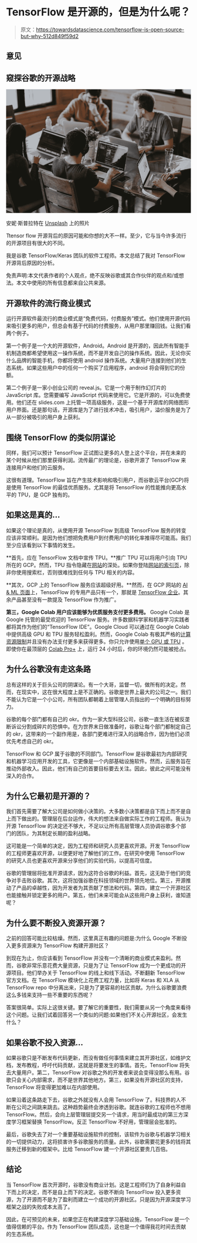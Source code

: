 # TensorFlow 是开源的，但是为什么呢？

> 原文：<https://towardsdatascience.com/tensorflow-is-open-source-but-why-512d849f59d2>

## 意见

## 窥探谷歌的开源战略

![](img/790a6fa89e6843691d9a8467ea09f58d.png)

安妮·斯普拉特在 [Unsplash](https://unsplash.com/photos/QckxruozjRg) 上的照片

Ttensor flow 开源背后的原因可能和你想的大不一样。至少，它与当今许多流行的开源项目有很大的不同。

我是谷歌 TensorFlow/Keras 团队的软件工程师。本文总结了我对 TensorFlow 开源背后原因的分析。

免责声明:本文代表作者的个人观点，绝不反映谷歌或其合作伙伴的观点和/或想法。本文中使用的所有信息都来自公共来源。

## 开源软件的流行商业模式

运行开源软件最流行的商业模式是“免费代码，付费服务”模式。他们使用开源代码来吸引更多的用户，但总会有基于代码的付费服务，从用户那里赚回钱。让我们看两个例子。

第一个例子是一个大的开源软件，Android。Android 是开源的，因此所有智能手机制造商都希望使用这一操作系统，而不是开发自己的操作系统。因此，无论你买什么品牌的智能手机，你都将使用 android 操作系统。大量用户连接到他们的生态系统。如果这些用户中的任何一个购买了应用程序，android 将会得到它的份额。

第二个例子是一家小创业公司的 reveal.js。它是一个用于制作幻灯片的 JavaScript 库。您需要编写 JavaScript 代码来使用它。它是开源的，可以免费使用。他们还在 slides.com 上托管一项高级服务，这是一个基于开源库的网络图形用户界面。还是那句话，开源库是为了进行技术冲击，吸引用户，溢价服务是为了从一部分被吸引的用户身上获利。

## 围绕 TensorFlow 的类似阴谋论

同样，我们可以预计 TensorFlow 正试图让更多的人登上这个平台，并在未来的某个时候从他们那里获得利润。流传最广的理论是，谷歌开源了 TensorFlow 来连接用户和他们的云服务。

这很有道理。TensorFlow 旨在产生技术影响和吸引用户，而谷歌云平台(GCP)将是使用 TensorFlow 的最佳优质服务。尤其是将 TensorFlow 的性能推向更高水平的 TPU，是 GCP 独有的。

## 如果这是真的…

如果这个理论是真的，从使用开源 TensorFlow 到高级 TensorFlow 服务的转变应该非常顺利。是因为他们想把免费用户到付费用户的转化率推得尽可能高。我们至少应该看到以下事情的发生。

**首先，应在 TensorFlow 文档中宣传 TPU。**推广 TPU 可以将用户引向 TPU 所在的 GCP。然而，TPU 指令隐藏在[网站](https://www.tensorflow.org/guide/tpu)的深处。如果你登陆[网站的索引页](https://www.tensorflow.org/)，除非你使用搜索栏，否则很难找到任何与 TPU 相关的内容。

**其次，GCP 上的 TensorFlow 服务应该超级好用。**然而，在 GCP 网站的 [AI & ML 页面](https://cloud.google.com/products/ai/)上，TensorFlow 的专用产品只有一个，那就是 [TensorFlow 企业](https://cloud.google.com/tensorflow-enterprise)。其余产品甚至没有一款提及 TensorFlow 作为推广。

**第三，Google Colab 用户应该能够为优质服务支付更多费用。** Google Colab 是 Google 托管的最受欢迎的 TensorFlow 服务。许多数据科学家和机器学习实践者都将其作为他们的“TensorFlow IDE”。Google Cloud 可以通过在 Google Colab 中提供高级 GPU 和 TPU 服务轻松盈利。然而，Google Colab 有极其严格的[计算资源限制](https://research.google.com/colaboratory/faq.html#resource-limits)并且没有办法支付更多来获得更多。你只允许使用[单个 GPU 或 TPU](https://stackoverflow.com/a/58032694/7910419) 。即使你在最顶层的 [Colab Pro+](https://colab.research.google.com/signup/pricing) 上，运行 24 小时后，你的环境仍然可能被抢占。

## 为什么谷歌没有走这条路

总有这样的关于巨头公司的阴谋论。有一个大哥，监督一切，做所有的决定。然而，在现实中，这在很大程度上是不正确的。谷歌是世界上最大的公司之一。我们不能认为它是一个小公司，所有团队都朝着上层管理人员指出的一个明确的目标努力。

谷歌的每个部门都有自己的 okr。作为一家大型科技公司，谷歌一直生活在被反垄断诉讼分割成碎片的恐惧中。在为世界末日做准备时，谷歌让每个部门都制定自己的 okr，这带来的一个副作用是，各部门更难进行深入的战略合作，因为他们必须优先考虑自己的 okr。

TensorFlow 和 GCP 属于谷歌的不同部门。TensorFlow 是谷歌最初为内部研究和机器学习应用开发的工具，它更像是一个内部基础设施软件。然而，云服务旨在推动外部收入。因此，他们有自己的首要目标要去关注。因此，彼此之间可能没有深入的合作。

## 为什么它最初是开源的？

我们首先需要了解大公司是如何做小决策的。大多数小决策都是自下而上而不是自上而下做出的。管理层在后台运作，伟大的想法来自做实际工作的工程师。我认为开源 TensorFlow 的决定还不够大，不足以让所有高层管理人员协调谷歌多个部门的团队，为其制定长期的盈利战略。

这可能是一个简单的决定，因为工程师和研究人员更喜欢开源。开发 TensorFlow 的工程师更喜欢开源，以便更好地了解他们的工作。在研究中使用 TensorFlow 的研究人员也更喜欢开源来分享他们的实验代码，以提高可信度。

谷歌的管理层将批准开源请求，因为这符合谷歌的利益。首先，这无助于他们的竞争对手击败谷歌。其次，这将加强谷歌在科技领域的世界领先地位。第三，开源推动了产品的卓越性，因为开发者为其贡献了想法和代码。第四，建立一个开源社区也能接触并锁定更多的用户。第五，他们未来可能会从这些用户身上获利，谁知道呢？

## 为什么要不断投入资源开源？

之前的回答可能比较枯燥。然而，这里真正有趣的问题是:为什么 Google 不断投入更多资源来为 TensorFlow 构建开源社区？

到现在为止，你应该看到 TensorFlow 并没有一个清晰的商业模式来盈利。然而，谷歌非常乐意花费大量资源，只是为了让 TensorFlow 成为一个更成功的开源项目。他们举办关于 TensorFlow 的线上和线下活动。不断翻新 TensorFlow 官方文档。在 TensorFlow 模块化上花费工程力量，比如将 Keras 和 XLA 从 TensorFlow repo 中分离出来，只是为了更容易的社区贡献。为什么谷歌要浪费这么多钱来支持一些不重要的东西呢？

答案很简单。实际上这很关键。要了解它的重要性，我们需要从另一个角度来看待这个问题。让我们试着回答另一个类似的问题:如果他们不关心开源社区，会发生什么？

## 如果谷歌不投入资源…

如果谷歌只是不断发布代码更新，而没有做任何事情来建立其开源社区，如维护文档，发布教程，呼吁代码贡献，这就是将要发生的事情。首先，TensorFlow 将失去大量用户。第二，TensorFlow 对谷歌之外的开发者来说会变得没那么有用。谷歌只会关心内部需求，而不是世界其他地方。第三，如果没有开源社区的支持，TensorFlow 将变得更加难以在内部使用。

如果沿着这条路走下去，谷歌之外就没有人会用 TensorFlow 了。科技界的人不断在公司之间跳来跳去。这种趋势最终会渗透到谷歌。就连谷歌的工程师也不想用 TensorFlow。然后，会向上层管理层提交另一个请求，用当时最成功的第三方深度学习框架替换 TensorFlow。反正 TensorFlow 不好用，管理层会批准的。

最后，谷歌失去了对一个重要基础设施软件的控制，该软件为谷歌与机器学习相关的一切提供动力，这将损害许多谷歌服务的质量。此外，谷歌需要花更多的钱将其服务迁移到新的框架中。比给 TensorFlow 建一个开源社区要贵几百倍。

## 结论

当 TensorFlow 首次开源时，谷歌没有商业计划。这是工程师们为了自身利益自下而上的决定，而不是自上而下的决定。谷歌不断向 TensorFlow 投入更多资源，为了开源而不是为了盈利而建立一个成功的开源社区。只是因为开源深度学习框架之战的失败成本太高了。

因此，在可预见的未来，如果您正在构建深度学习基础设施，TensorFlow 是一个值得信赖的平台。作为 TensorFlow 团队成员，这也是一个值得我花时间去贡献的生态系统。